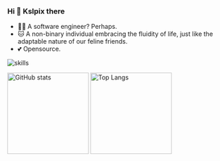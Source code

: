 ### Hi 👋 Kslpix there 

- 👩‍💻 A software engineer? Perhaps.
- 🐱 A non-binary individual embracing the fluidity of life, just like the adaptable nature of our feline friends.
- 💕 Opensource.

![skills](https://skillicons.dev/icons?i=bash,cloudflare,docker,git,github,linux,md,ps,py,raspberrypi,vscode,fastapi,pytorch,vim)

<img src="https://github-readme-stats-one-bice.vercel.app/api?username=Kslpix&count_private=true&theme=transparent&show_icons=true&include_all_commits=true&role=OWNER,ORGANIZATION_MEMBER,COLLABORATOR" alt="GitHub stats" height="185px" /> <img src="https://github-readme-stats-one-bice.vercel.app/api/top-langs/?username=Kslpix&layout=compact&langs_count=8&theme=transparent&role=OWNER,ORGANIZATION_MEMBER" alt="Top Langs" height="185px" />
